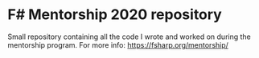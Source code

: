 # F# Mentorship 2020 repository

Small repository containing all the code I wrote and worked on during the mentorship program.
For more info: https://fsharp.org/mentorship/